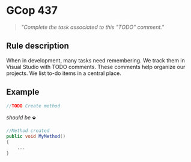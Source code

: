 ﻿# GCop 437

> *"Complete the task associated to this \"TODO\" comment."*

## Rule description

When in development, many tasks need remembering. We track them in Visual Studio with TODO comments. These comments help organize our projects. We list to-do items in a central place.

## Example

```csharp
//TODO Create method
```

*should be* 🡻

```csharp
//Method created
public void MyMethod()
{
    ...
}
```